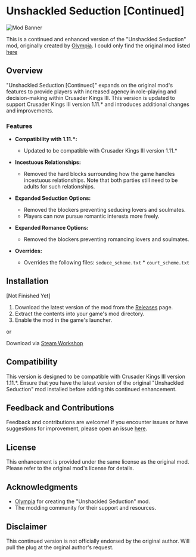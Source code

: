 # Unshackled Seduction [Continued]

![Mod Banner](https://github.com/Aardenfell/Unshackled-Seduction--Continued-/blob/main/thumbnail.png)

This is a continued and enhanced version of the "Unshackled Seduction" mod, originally created by [Olympia](https://steamcommunity.com/profiles/76561198007822083).
I could only find the original mod listed [here](https://catalogue.smods.ru/archives/66331)

## Overview

"Unshackled Seduction [Continued]" expands on the original mod's features to provide players with increased agency in role-playing and decision-making within Crusader Kings III. This version is updated to support Crusader Kings III version 1.11.* and introduces additional changes and improvements.

### Features

- **Compatibility with 1.11.*:**
  - Updated to be compatible with Crusader Kings III version 1.11.*

- **Incestuous Relationships:**
  - Removed the hard blocks surrounding how the game handles incestuous relationships. Note that both parties still need to be adults for such relationships.

- **Expanded Seduction Options:**
  - Removed the blockers preventing seducing lovers and soulmates.
  - Players can now pursue romantic interests more freely.

- **Expanded Romance Options:**
  - Removed the blockers preventing romancing lovers and soulmates.

- **Overrides:**
  - Overrides the following files: `seduce_scheme.txt` * `court_scheme.txt`

## Installation

[Not Finished Yet]
1. Download the latest version of the mod from the [Releases](https://github.com/Aardenfell/Unshackled-Seduction--Continued-/releases) page.
2. Extract the contents into your game's mod directory.
3. Enable the mod in the game's launcher.

or

Download via [Steam Workshop](https://steamcommunity.com/sharedfiles/filedetails/?id=3113921549)

## Compatibility

This version is designed to be compatible with Crusader Kings III version 1.11.*. Ensure that you have the latest version of the original "Unshackled Seduction" mod installed before adding this continued enhancement.

## Feedback and Contributions

Feedback and contributions are welcome! If you encounter issues or have suggestions for improvement, please open an issue [here](https://github.com/Aardenfell/Unshackled-Seduction--Continued-/issues).

## License

This enhancement is provided under the same license as the original mod. Please refer to the original mod's license for details.

## Acknowledgments

- [Olympia](https://steamcommunity.com/profiles/76561198007822083) for creating the "Unshackled Seduction" mod.
- The modding community for their support and resources.

## Disclaimer

This continued version is not officially endorsed by the original author. Will pull the plug at the orginal author's request.

